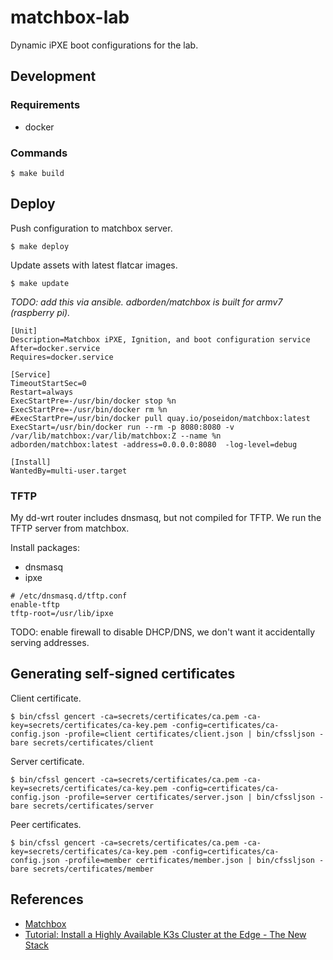 # matchbox-lab

Dynamic iPXE boot configurations for the lab.


## Development

### Requirements

- docker


### Commands

    $ make build


## Deploy

Push configuration to matchbox server.

    $ make deploy

Update assets with latest flatcar images.

    $ make update

_TODO: add this via ansible. adborden/matchbox is built for armv7 (raspberry
pi)._

```
[Unit]
Description=Matchbox iPXE, Ignition, and boot configuration service
After=docker.service
Requires=docker.service

[Service]
TimeoutStartSec=0
Restart=always
ExecStartPre=-/usr/bin/docker stop %n
ExecStartPre=-/usr/bin/docker rm %n
#ExecStartPre=/usr/bin/docker pull quay.io/poseidon/matchbox:latest
ExecStart=/usr/bin/docker run --rm -p 8080:8080 -v /var/lib/matchbox:/var/lib/matchbox:Z --name %n adborden/matchbox:latest -address=0.0.0.0:8080  -log-level=debug

[Install]
WantedBy=multi-user.target
```

### TFTP

My dd-wrt router includes dnsmasq, but not compiled for TFTP. We run the TFTP
server from matchbox.


Install packages:
- dnsmasq
- ipxe

```
# /etc/dnsmasq.d/tftp.conf
enable-tftp
tftp-root=/usr/lib/ipxe
```

TODO: enable firewall to disable DHCP/DNS, we don't want it accidentally serving
addresses.

## Generating self-signed certificates

Client certificate.

    $ bin/cfssl gencert -ca=secrets/certificates/ca.pem -ca-key=secrets/certificates/ca-key.pem -config=certificates/ca-config.json -profile=client certificates/client.json | bin/cfssljson -bare secrets/certificates/client

Server certificate.

    $ bin/cfssl gencert -ca=secrets/certificates/ca.pem -ca-key=secrets/certificates/ca-key.pem -config=certificates/ca-config.json -profile=server certificates/server.json | bin/cfssljson -bare secrets/certificates/server

Peer certificates.

    $ bin/cfssl gencert -ca=secrets/certificates/ca.pem -ca-key=secrets/certificates/ca-key.pem -config=certificates/ca-config.json -profile=member certificates/member.json | bin/cfssljson -bare secrets/certificates/member


## References

- [Matchbox](https://matchbox.psdn.io/)
- [Tutorial: Install a Highly Available K3s Cluster at the Edge - The New Stack](https://thenewstack.io/tutorial-install-a-highly-available-k3s-cluster-at-the-edge/)

